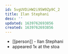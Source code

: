 ```yaml
---
id: 5vgUVDiHW2i95W9Zp9C_2
title: Ilan Stephani
desc: ''
updated: 1639762693856
created: 1639762693856
---
```



- [[person]] - Ilan Stephani
- appeared 1x at the stoa

